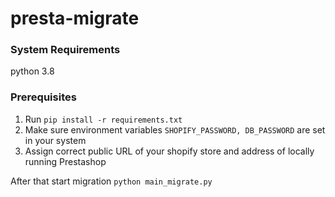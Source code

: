 # presta-migrate

### System Requirements
python 3.8

### Prerequisites
1. Run ```pip install -r requirements.txt```
2. Make sure environment variables ```SHOPIFY_PASSWORD, DB_PASSWORD``` are set in your system
3. Assign correct public URL of your shopify store and address of locally running Prestashop

After that start migration
```python main_migrate.py```
